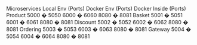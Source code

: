 Microservices	Local Env (Ports)	Docker Env (Ports)	Docker Inside (Ports)
Product     	5000 � 5050	        6000 � 6060	        8080 � 8081
Basket	        5001 � 5051	        6001 � 6061	        8080 � 8081
Discount	    5002 � 5052	        6002 � 6062	        8080 � 8081
Ordering	    5003 � 5053	        6003 � 6063	        8080 � 8081
Gateway	        5004 � 5054	        6004 � 6064	        8080 � 8081
